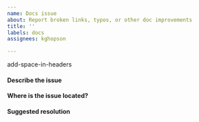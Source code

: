 ```yaml
---
name: Docs issue
about: Report broken links, typos, or other doc improvements
title: ''
labels: docs
assignees: kghopson

---
```


add-space-in-headers
#### Describe the issue
<!-- Be as specific as possible -->

#### Where is the issue located?
<!-- Link to the offending pages and indicate where the problem is -->

#### Suggested resolution
<!-- What can we change to resolve this issue? This field is not needed for typos or broken links -->
